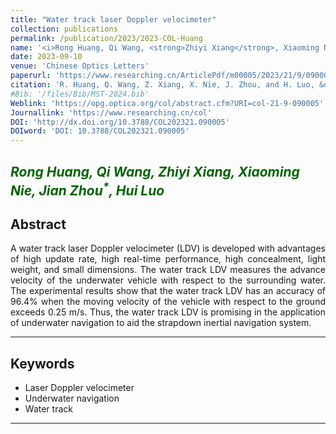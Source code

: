 ```yaml
---
title: "Water track laser Doppler velocimeter"
collection: publications
permalink: /publication/2023/2023-COL-Huang
name: '<i>Rong Huang, Qi Wang, <strong>Zhiyi Xiang</strong>, Xiaoming Nie, Jian Zhou<sup>*</sup>, Hui Luo</i>'
date: 2023-09-10
venue: 'Chinese Optics Letters'
paperurl: 'https://www.researching.cn/ArticlePdf/m00005/2023/21/9/090005.pdf'
citation: 'R. Huang, Q. Wang, Z. Xiang, X. Nie, J. Zhou, and H. Luo, &quot;Water track laser Doppler velocimeter,&quot; <i>Chin. Opt. Lett</i>, vol. 21, no. 9, p. 090005, Sep. 2023.'
#Bib: '/files/Bib/MST-2024.bib'
Weblink: 'https://opg.optica.org/col/abstract.cfm?URI=col-21-9-090005'
Journallink: 'https://www.researching.cn/col'
DOI: 'http://dx.doi.org/10.3788/COL202321.090005'
DOIword: 'DOI: 10.3788/COL202321.090005'
---
```


<font color="#006400"><i>Rong Huang, Qi Wang, <strong>Zhiyi Xiang</strong>, Xiaoming Nie, Jian Zhou<sup>*</sup>, Hui Luo</i></font>
------

**Abstract**
------
<p style="text-align:justify; text-justify:inter-ideograph;">
A water track laser Doppler velocimeter (LDV) is developed with advantages of high update rate, high real-time performance, high concealment, light weight, and small dimensions. The water track LDV measures the advance velocity of the underwater vehicle with respect to the surrounding water. The experimental results show that the water track LDV has an accuracy of 96.4% when the moving velocity of the vehicle with respect to the ground exceeds 0.25 m/s. Thus, the water track LDV is promising in the application of underwater navigation to aid the strapdown inertial navigation system.
</p>

------

**Keywords**
------
- Laser Doppler velocimeter
- Underwater navigation
- Water track

------